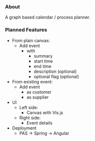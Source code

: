 ### About

A graph based calendar / process planner.

### Planned Features
* From plain canvas:
    * Add event
        * with
            * summary
            * start time
            * end time
            * description (optional)
            * optional flag (optional)
* From existing event:
    * Add event
        * as customer
        * as supplier
* UI
    * Left side:
        * Canvas with Vis.js
    * Right side:
        * Event details
* Deployment
    * PAS -> Spring -> Angular
